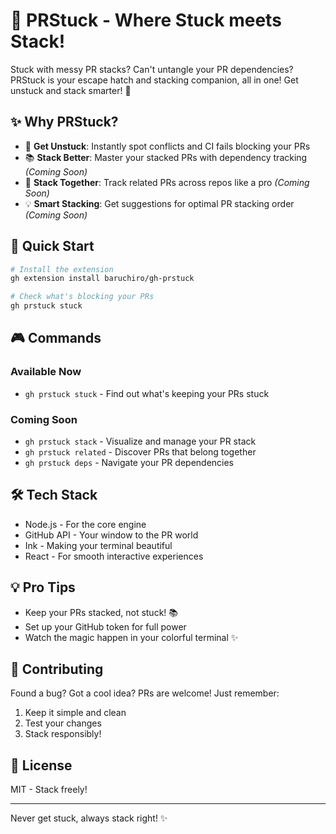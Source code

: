 # 🔄 PRStuck - Where Stuck meets Stack!

Stuck with messy PR stacks? Can't untangle your PR dependencies? PRStuck is your escape hatch and stacking companion, all in one! Get unstuck and stack smarter! 🎯

## ✨ Why PRStuck?

- 🚨 **Get Unstuck**: Instantly spot conflicts and CI fails blocking your PRs
- 📚 **Stack Better**: Master your stacked PRs with dependency tracking _(Coming Soon)_
- 🔗 **Stack Together**: Track related PRs across repos like a pro _(Coming Soon)_
- 💡 **Smart Stacking**: Get suggestions for optimal PR stacking order _(Coming Soon)_

## 🚀 Quick Start

```bash
# Install the extension
gh extension install baruchiro/gh-prstuck

# Check what's blocking your PRs
gh prstuck stuck
```

## 🎮 Commands

### Available Now
- `gh prstuck stuck` - Find out what's keeping your PRs stuck

### Coming Soon
- `gh prstuck stack` - Visualize and manage your PR stack
- `gh prstuck related` - Discover PRs that belong together
- `gh prstuck deps` - Navigate your PR dependencies

## 🛠 Tech Stack

- Node.js - For the core engine
- GitHub API - Your window to the PR world
- Ink - Making your terminal beautiful
- React - For smooth interactive experiences

## 💡 Pro Tips

- Keep your PRs stacked, not stuck! 📚
- Set up your GitHub token for full power
- Watch the magic happen in your colorful terminal ✨

## 🤝 Contributing

Found a bug? Got a cool idea? PRs are welcome! Just remember:
1. Keep it simple and clean
2. Test your changes
3. Stack responsibly! 

## 📝 License

MIT - Stack freely! 

---
Never get stuck, always stack right! ✨ 